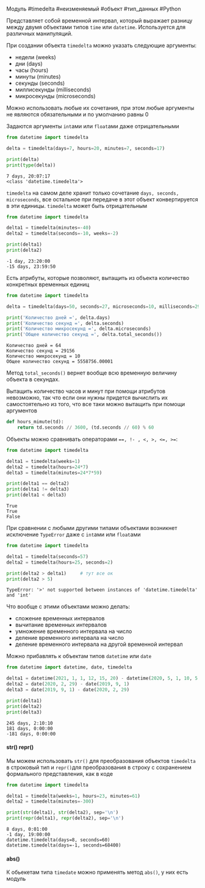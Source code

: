 Модуль #timedelta #неизменяемый #объект #тип_данных #Python 


Представляет собой временной интервал, который выражает разницу между двумя объектами типов `time` или `datetime`. Используется для различных манипуляций.

При создании объекта `timedelta` можно указать следующие аргументы:
- недели (weeks)
- дни (days)
- часы (hours)
- минуты (minutes)
- секунды (seconds)
- миллисекунды (milliseconds)
- микросекунды (microseconds)

Можно использовать любые их сочетания, при этом любые аргументы не являются обязательными и по умолчанию равны 0

Задаются аргументы `int`ами или `float`ами даже отрицательными
```python
from datetime import timedelta

delta = timedelta(days=7, hours=20, minutes=7, seconds=17)

print(delta)
print(type(delta))
```
```
7 days, 20:07:17
<class 'datetime.timedelta'>
```
`timedelta` на самом деле хранит только сочетание `days, seconds, microseconds`, все остальное при передаче в этот объект конвертируется в эти единицы.
`timedelta` может быть отрицательным
```python
from datetime import timedelta

delta1 = timedelta(minutes=-40)
delta2 = timedelta(seconds=-10, weeks=-2)

print(delta1)
print(delta2)
```
```
-1 day, 23:20:00
-15 days, 23:59:50
```

Есть атрибуты, которые позволяют, вытащить из объекта количество конкретных временных единиц
```python
from datetime import timedelta

delta = timedelta(days=50, seconds=27, microseconds=10, milliseconds=29000, minutes=5, hours=8, weeks=2)

print('Количество дней =', delta.days)
print('Количество секунд =', delta.seconds)
print('Количество микросекунд =', delta.microseconds)
print('Общее количество секунд =', delta.total_seconds())
```
```
Количество дней = 64
Количество секунд = 29156
Количество микросекунд = 10
Общее количество секунд = 5558756.00001
```
Метод `total_seconds()` вернет вообще всю временную величину объекта в секундах.

Вытащить количество часов и минут при помощи атрибутов невозможно, так что если они нужны придется вычислить их самостоятельно из того, что все таки можно вытащить при помощи аргументов
```python
def hours_mimute(td):
	return td.seconds // 3600, (td.seconds // 60) % 60
```

Объекты можно сравнивать операторами `==, !- , <, >, <=, >=`:
```python
from datetime import timedelta

delta1 = timedelta(weeks=1)
delta2 = timedelta(hours=24*7)
delta3 = timedelta(minutes=24*7*59)

print(delta1 == delta2)
print(delta1 != delta3)
print(delta1 < delta3)
```
```
True
True
False
```
При сравнении с любыми другими типами объектами возникнет исключение `TypeError` даже с `int`ами или `float`ами 
```python
from datetime import timedelta

delta1 = timedelta(seconds=57)
delta2 = timedelta(hours=25, seconds=2)

print(delta2 > delta1)     # тут все ок
print(delta2 > 5)
```
```
TypeError: '>' not supported between instances of 'datetime.timedelta' and 'int'
```

Что вообще с этими объектами можно делать:
- сложение временных интервалов
- вычитание временных интервалов
- умножение временного интервала на число
- деление временного интервала на число
- деление временного интервала на другой временной интервал

Можно прибавлять к объектам типов `datetime` или `date`
```python
from datetime import datetime, date, timedelta

delta1 = datetime(2021, 1, 1, 12, 15, 20) - datetime(2020, 5, 1, 10, 5, 10)
delta2 = date(2020, 2, 29) - date(2019, 9, 1)
delta3 = date(2019, 9, 1) - date(2020, 2, 29)

print(delta1)
print(delta2)
print(delta3)
```
```
245 days, 2:10:10
181 days, 0:00:00
-181 days, 0:00:00
```

#### str() repr()
Мы можем использовать `str()` для преобразования объектов `timedelta` в строковый тип и `repr()`для преобразования в строку с сохранением формального представления, как в коде
```python
from datetime import timedelta

delta1 = timedelta(weeks=1, hours=23, minutes=61)
delta2 = timedelta(minutes=-300)

print(str(delta1), str(delta2), sep='\n')
print(repr(delta1), repr(delta2), sep='\n')
```
```
8 days, 0:01:00
-1 day, 19:00:00
datetime.timedelta(days=8, seconds=60)
datetime.timedelta(days=-1, seconds=68400)
```

#### abs()
К обьекетам типа `timedate` можно применять метод `abs()`, у них есть модуль